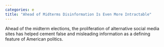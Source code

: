 ```yaml
---
categories: e
title: "Ahead of Midterms Disinformation Is Even More Intractable"
---
```

Ahead of the midterm elections, the proliferation of alternative social media sites has helped cement false and misleading information as a defining feature of American politics.